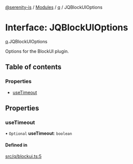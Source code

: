 [@serenity-is](../README.md) / [Modules](../modules.md) / [q](../modules/q.md) / JQBlockUIOptions

# Interface: JQBlockUIOptions

[q](../modules/q.md).JQBlockUIOptions

Options for the BlockUI plugin.

## Table of contents

### Properties

- [useTimeout](q.JQBlockUIOptions.md#usetimeout)

## Properties

### useTimeout

• `Optional` **useTimeout**: `boolean`

#### Defined in

[src/q/blockui.ts:5](https://github.com/serenity-is/serenity/blob/master/packages/corelib/src/q/blockui.ts#L5)
